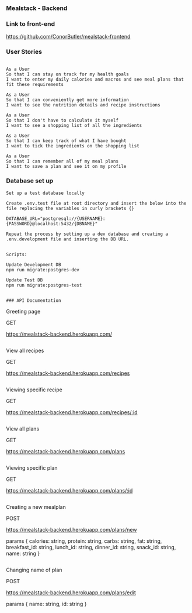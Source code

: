 ### Mealstack - Backend

### Link to front-end 

https://github.com/ConorButler/mealstack-frontend

### User Stories

```

As a User
So that I can stay on track for my health goals
I want to enter my daily calories and macros and see meal plans that fit these requirements

As a User
So that I can conveniently get more information
I want to see the nutrition details and recipe instructions

As a User
So that I don't have to calculate it myself
I want to see a shopping list of all the ingredients

As a User
So that I can keep track of what I have bought
I want to tick the ingredients on the shopping list

As a User
So that I can remember all of my meal plans
I want to save a plan and see it on my profile

```

### Database set up

```
Set up a test database locally

Create .env.test file at root directory and insert the below into the file replacing the variables in curly brackets {}

DATABASE_URL="postgresql://{USERNAME}:{PASSWORD}@localhost:5432/{DBNAME}"

Repeat the process by setting up a dev database and creating a .env.development file and inserting the DB URL.


Scripts:

Update Development DB
npm run migrate:postgres-dev

Update Test DB
npm run migrate:postgres-test


### API Documentation

``` 
Greeting page

GET

https://mealstack-backend.herokuapp.com/

```

```
View all recipes

GET

https://mealstack-backend.herokuapp.com/recipes

```

```
Viewing specific recipe

GET 

https://mealstack-backend.herokuapp.com/recipes/:id

```

```
View all plans

GET

https://mealstack-backend.herokuapp.com/plans

```

```
Viewing specific plan

GET 

https://mealstack-backend.herokuapp.com/plans/:id

```

```
Creating a new mealplan 

POST

https://mealstack-backend.herokuapp.com/plans/new

params {
  calories: string,
  protein: string,
  carbs: string,
  fat: string,
  breakfast_id: string,
  lunch_id: string,
  dinner_id: string,
  snack_id: string, 
  name: string
}

```

```
Changing name of plan

POST

https://mealstack-backend.herokuapp.com/plans/edit

params {
  name: string, 
  id: string
}

```

